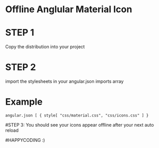 # Offline Anglular Material Icon

# STEP 1
Copy the distribution into your project

# STEP 2
import the stylesheets in your angular.json imports array

# Example
`angular.json [
		{
	 		style[
				"css/material.css", "css/icons.css"
	 		]
		} `

#STEP 3:
You should see your icons appear offline after your next auto reload

#HAPPYCODING :)
